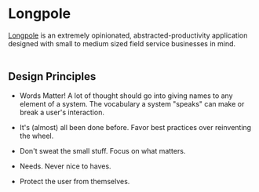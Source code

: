 # Longpole

[Longpole](https://www.longpole.app/) is an extremely opinionated, abstracted-productivity application designed with small to medium sized field service businesses in mind.
<br />
<br />
## Design Principles
* Words Matter! A lot of thought should go into giving names to any element of a system. The vocabulary a system "speaks" can make or break a user's interaction.

* It's (almost) all been done before. Favor best practices over reinventing the wheel.

* Don't sweat the small stuff. Focus on what matters.

* Needs. Never nice to haves.

* Protect the user from themselves.